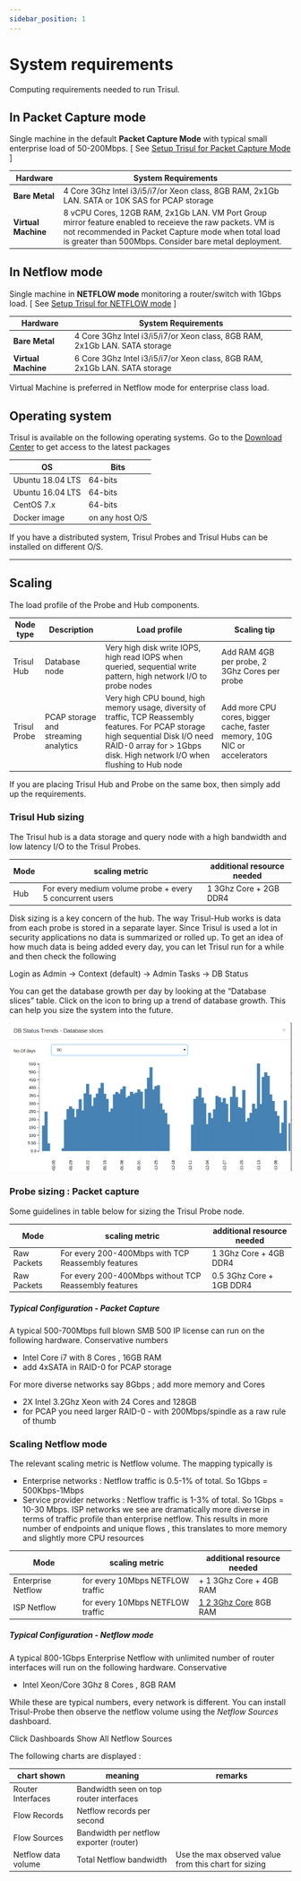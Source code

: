 ```yaml
---
sidebar_position: 1
---
```


# System requirements

Computing requirements needed to run Trisul.

## In Packet Capture mode

Single machine in the default **Packet Capture Mode** with typical small
enterprise load of 50-200Mbps. \[ See [Setup Trisul for Packet Capture
Mode](/docs/ug/install/setup-pkt-capture) \]

| Hardware            | System Requirements                                                                                                                                                                                                        |
| ------------------- | -------------------------------------------------------------------------------------------------------------------------------------------------------------------------------------------------------------------------- |
| **Bare Metal**      | 4 Core 3Ghz Intel i3/i5/i7/or Xeon class, 8GB RAM, 2x1Gb LAN. SATA or 10K SAS for PCAP storage                                                                                                                             |
| **Virtual Machine** | 8 vCPU Cores, 12GB RAM, 2x1Gb LAN. VM Port Group mirror feature enabled to receieve the raw packets. VM is not recommended in Packet Capture mode when total load is greater than 500Mbps. Consider bare metal deployment. |

## In Netflow mode

Single machine in **NETFLOW mode** monitoring a router/switch with 1Gbps
load. \[ See [Setup Trisul for NETFLOW
mode](/docs/ug/netflow/) ]

| Hardware            | System Requirements                                                        |
| ------------------- | -------------------------------------------------------------------------- |
| **Bare Metal**      | 4 Core 3Ghz Intel i3/i5/i7/or Xeon class, 8GB RAM, 2x1Gb LAN. SATA storage |
| **Virtual Machine** | 6 Core 3Ghz Intel i3/i5/i7/or Xeon class, 8GB RAM, 2x1Gb LAN. SATA storage |

Virtual Machine is preferred in Netflow mode for enterprise class load.

## Operating system

Trisul is available on the following operating systems. Go to the
[Download Center](https://www.trisul.org/download/) to get access to the latest packages

| OS               | Bits            |
| ---------------- | --------------- |
| Ubuntu 18.04 LTS | 64-bits         |
| Ubuntu 16.04 LTS | 64-bits         |
| CentOS 7.x       | 64-bits         |
| Docker image     | on any host O/S |

If you have a distributed system, Trisul Probes and Trisul Hubs can be
installed on different O/S.

------------------------------------------------------------------------

## Scaling

The load profile of the Probe and Hub components.

| Node type    | Description                          | Load profile                                                                                                                                                                                                     | Scaling tip                                                              |
| ------------ | ------------------------------------ | ---------------------------------------------------------------------------------------------------------------------------------------------------------------------------------------------------------------- | ------------------------------------------------------------------------ |
| Trisul Hub   | Database node                        | Very high disk write IOPS, high read IOPS when queried, sequential write pattern, high network I/O to probe nodes                                                                                                | Add RAM 4GB per probe, 2 3Ghz Cores per probe                            |
| Trisul Probe | PCAP storage and streaming analytics | Very high CPU bound, high memory usage, diversity of traffic, TCP Reassembly features. For PCAP storage high sequential Disk I/O need RAID-0 array for \> 1Gbps disk. High network I/O when flushing to Hub node | Add more CPU cores, bigger cache, faster memory, 10G NIC or accelerators |

If you are placing Trisul Hub and Probe on the same box, then simply add
up the requirements.

### Trisul Hub sizing

The Trisul hub is a data storage and query node with a high bandwidth
and low latency I/O to the Trisul Probes.

| Mode | scaling metric                                           | additional resource needed |
| ---- | -------------------------------------------------------- | -------------------------- |
| Hub  | For every medium volume probe + every 5 concurrent users | 1 3Ghz Core + 2GB DDR4     |

Disk sizing is a key concern of the hub. The way Trisul-Hub works is
data from each probe is stored in a separate layer. Since Trisul is used
a lot in security applications no data is summarized or rolled up. To
get an idea of how much data is being added every day, you can let
Trisul run for a while and then check the following

Login as Admin -\> Context (default) -\> Admin Tasks -\> DB Status

You can get the database growth per day by looking at the “Database
slices” table. Click on the icon to bring
up a trend of database growth. This can help you size the system into
the future.

![](images/dbgrowth.png)

### Probe sizing : Packet capture

Some guidelines in table below for sizing the Trisul Probe node.

| Mode        | scaling metric                                        | additional resource needed |
| ----------- | ----------------------------------------------------- | -------------------------- |
| Raw Packets | For every 200-400Mbps with TCP Reassembly features    | 1 3Ghz Core + 4GB DDR4     |
| Raw Packets | For every 200-400Mbps without TCP Reassembly features | 0.5 3Ghz Core + 1GB DDR4   |

##### Typical Configuration - Packet Capture

A typical 500-700Mbps full blown SMB 500 IP license can run on the
following hardware. Conservative numbers

- Intel Core i7 with 8 Cores , 16GB RAM
- add 4xSATA in RAID-0 for PCAP storage

For more diverse networks say 8Gbps ; add more memory and Cores

- 2X Intel 3.2Ghz Xeon with 24 Cores and 128GB
- for PCAP you need larger RAID-0 - with 200Mbps/spindle as a raw rule
  of thumb

### Scaling Netflow mode

The relevant scaling metric is Netflow volume. The mapping typically is

- Enterprise networks : Netflow traffic is 0.5-1% of total. So 1Gbps =
  500Kbps-1Mbps
- Service provider networks : Netflow traffic is 1-3% of total. So 1Gbps
  = 10-30 Mbps. ISP networks we see are dramatically more diverse in
  terms of traffic profile than enterprise netflow. This results in more
  number of endpoints and unique flows , this translates to more memory
  and slightly more CPU resources

| Mode               | scaling metric                   | additional resource needed   |
| ------------------ | -------------------------------- | ---------------------------- |
| Enterprise Netflow | for every 10Mbps NETFLOW traffic | \+ 1 3Ghz Core + 4GB RAM     |
| ISP Netflow        | for every 10Mbps NETFLOW traffic | <u>1 2 3Ghz Core</u> 8GB RAM |

##### Typical Configuration - Netflow mode

A typical 800-1Gbps Enterprise Netflow with unlimited number of router
interfaces will run on the following hardware. Conservative

- Intel Xeon/Core 3Ghz 8 Cores , 8GB RAM

While these are typical numbers, every network is different. You can
install Trisul-Probe then observe the netflow volume using the *Netflow
Sources* dashboard.

Click Dashboards  Show All  Netflow Sources

The following charts are displayed :

| chart shown         | meaning                                 | remarks                                               |
| ------------------- | --------------------------------------- | ----------------------------------------------------- |
| Router Interfaces   | Bandwidth seen on top router interfaces |                                                       |
| Flow Records        | Netflow records per second              |                                                       |
| Flow Sources        | Bandwidth per netflow exporter (router) |                                                       |
| Netflow data volume | Total Netflow bandwidth                 | Use the max observed value from this chart for sizing |